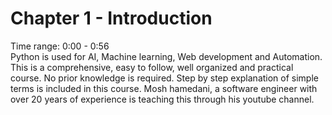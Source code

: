 # Chapter 1 - Introduction
Time range: 0:00 - 0:56  
Python is used for AI, Machine learning, Web development and Automation. This is a comprehensive, easy to follow, well organized and practical course. No prior knowledge is required. Step by step explanation of simple terms is included in this course. Mosh hamedani, a software engineer with over 20 years of experience is teaching this through his youtube channel.